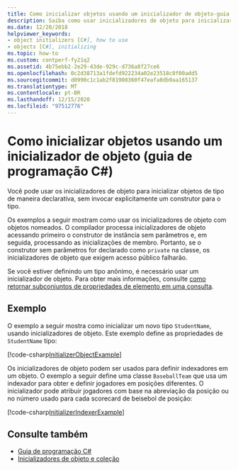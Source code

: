 ```yaml
---
title: Como inicializar objetos usando um inicializador de objeto-guia de programação C#
description: Saiba como usar inicializadores de objeto para inicializar objetos de tipo em C# sem invocar um construtor. Use um inicializador de objeto para definir um tipo anônimo.
ms.date: 12/20/2018
helpviewer_keywords:
- object initializers [C#], how to use
- objects [C#], initializing
ms.topic: how-to
ms.custom: contperf-fy21q2
ms.assetid: 4b75ebb2-2e29-43de-929c-d736a8f27ce6
ms.openlocfilehash: 0c2d38713a1fdefd922234a02e23518c0f00add5
ms.sourcegitcommit: d0990c1c1ab2f81908360f47eafa8db9aa165137
ms.translationtype: MT
ms.contentlocale: pt-BR
ms.lasthandoff: 12/15/2020
ms.locfileid: "97512776"
---
```

# <a name="how-to-initialize-objects-by-using-an-object-initializer-c-programming-guide"></a>Como inicializar objetos usando um inicializador de objeto (guia de programação C#)

Você pode usar os inicializadores de objeto para inicializar objetos de tipo de maneira declarativa, sem invocar explicitamente um construtor para o tipo.  
  
Os exemplos a seguir mostram como usar os inicializadores de objeto com objetos nomeados. O compilador processa inicializadores de objeto acessando primeiro o construtor de instância sem parâmetros e, em seguida, processando as inicializações de membro. Portanto, se o construtor sem parâmetros for declarado como `private` na classe, os inicializadores de objeto que exigem acesso público falharão.
  
Se você estiver definindo um tipo anônimo, é necessário usar um inicializador de objeto. Para obter mais informações, consulte [como retornar subconjuntos de propriedades de elemento em uma consulta](how-to-return-subsets-of-element-properties-in-a-query.md).  
  
## <a name="example"></a>Exemplo  

O exemplo a seguir mostra como inicializar um novo tipo `StudentName`, usando inicializadores de objeto. Este exemplo define as propriedades de `StudentName` tipo:
  
[!code-csharp[InitializerObjectExample](../../../../samples/snippets/csharp/programming-guide/classes-and-structs/object-collection-initializers/HowToObjectInitializers.cs#HowToObjectInitializers)]  

Os inicializadores de objeto podem ser usados para definir indexadores em um objeto. O exemplo a seguir define uma classe `BaseballTeam` que usa um indexador para obter e definir jogadores em posições diferentes. O inicializador pode atribuir jogadores com base na abreviação da posição ou no número usado para cada scorecard de beisebol de posição:

[!code-csharp[InitializerIndexerExample](../../../../samples/snippets/csharp/programming-guide/classes-and-structs/object-collection-initializers/HowToIndexInitializer.cs#HowToIndexInitializer)]  

## <a name="see-also"></a>Consulte também

- [Guia de programação C#](../index.md)
- [Inicializadores de objeto e coleção](object-and-collection-initializers.md)
